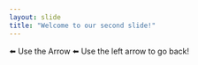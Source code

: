 ```yaml
---
layout: slide
title: "Welcome to our second slide!"
---
```

⬅️ Use the Arrow ⬅️
Use the left arrow to go back!
